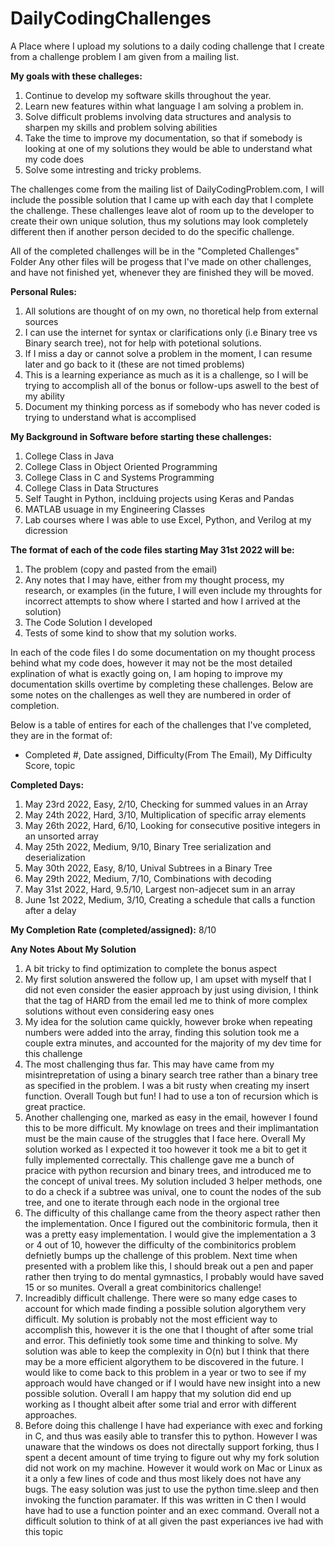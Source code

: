 # DailyCodingChallenges
A Place where I upload my solutions to a daily coding challenge that I create from a challenge problem I am given from a mailing list.

**My goals with these challeges:**
1. Continue to develop my software skills throughout the year.
2. Learn new features within what language I am solving a problem in.
3. Solve difficult problems involving data structures and analysis to sharpen my skills and problem solving abilities
4. Take the time to improve my documentation, so that if somebody is looking at one of my solutions they would be able to understand what my code does
5. Solve some intresting and tricky problems.

The challenges come from the mailing list of DailyCodingProblem.com, I will include the possible solution that I came up with each day that I complete the challenge. These challenges leave alot of room up to the developer to create their own unique solution, thus my solutions may look completely different then if another person decided to do the specific challenge. 

All of the completed challenges will be in the "Completed Challenges" Folder Any other files will be progess that I've made on other challenges, and have not finished yet, whenever they are finished they will be moved.

**Personal Rules:**
1. All solutions are thought of on my own, no thoretical help from external sources
2. I can use the internet for syntax or clarifications only (i.e Binary tree vs Binary search tree), not for help with potetional solutions.
3. If I miss a day or cannot solve a problem in the moment, I can resume later and go back to it (these are not timed problems)
4. This is a learning experiance as much as it is a challenge, so I will be trying to accomplish all of the bonus or follow-ups aswell to the best of my ability
5. Document my thinking porcess as if somebody who has never coded is trying to understand what is accomplised

**My Background in Software before starting these challenges:**
1. College Class in Java
2. College Class in Object Oriented Programming
3. College Class in C and Systems Programming
4. College Class in Data Structures
5. Self Taught in Python, inclduing projects using Keras and Pandas 
6. MATLAB usuage in my Engineering Classes
7. Lab courses where I was able to use Excel, Python, and Verilog at my dicression

**The format of each of the code files starting May 31st 2022 will be:**
1. The problem (copy and pasted from the email)
2. Any notes that I may have, either from my thought process, my research, or examples (in the future, I will even include my throughts for incorrect attempts to show where I started and how I arrived at the solution)
3. The Code Solution I developed
4. Tests of some kind to show that my solution works. 

In each of the code files I do some documentation on my thought process behind what my code does, however it may not be the most detailed explination of what is exactly going on, I am hoping to improve my documentation skills overtime by completing these challenges. Below are some notes on the challenges as well they are numbered in order of completion.

Below is a table of entires for each of the challenges that I've completed, they are in the format of:
* Completed #, Date assigned, Difficulty(From The Email), My Difficulty Score, topic

**Completed Days:**
1. May 23rd 2022, Easy, 2/10, Checking for summed values in an Array
2. May 24th 2022, Hard, 3/10, Multiplication of specific array elements
3. May 26th 2022, Hard, 6/10, Looking for consecutive positive integers in an unsorted array
4. May 25th 2022, Medium, 9/10, Binary Tree serialization and deserialization
5. May 30th 2022, Easy, 8/10, Unival Subtrees in a Binary Tree
6. May 29th 2022, Medium, 7/10, Combinations with decoding
7. May 31st 2022, Hard, 9.5/10, Largest non-adjecet sum in an array
8. June 1st 2022, Medium, 3/10, Creating a schedule that calls a function after a delay

**My Completion Rate (completed/assigned):** 8/10

**Any Notes About My Solution**
1. A bit tricky to find optimization to complete the bonus aspect
2. My first solution answered the follow up, I am upset with myself that I did not even consider the easier approach by just using division, I think that the tag of HARD from the email led me to think of more complex solutions without even considering easy ones
3. My idea for the solution came quickly, however broke when repeating numbers were added into the array, finding this solution took me a couple extra minutes, and accounted for the majority of my dev time for this challenge
4. The most challenging thus far. This may have came from my misintrepretation of using a binary search tree rather than 
    a binary tree as specified in the problem. I was a bit rusty when creating my insert function. Overall Tough but fun! I had to use a ton of recursion which is great practice.
5. Another challenging one, marked as easy in the email, however I found this to be more difficult. My knowlage on trees and their implimantation must be   the main cause of the struggles that I face here. Overall My solution worked as I expected it too however it took me a bit to get it fully implemented correctally. This challenge gave me a bunch of pracice with python recursion and binary trees, and introduced me to the concept of unival trees. My solution included 3 helper methods, one to do a check if a subtree was unival, one to count the nodes of the sub tree, and one to iterate through each node in the orgional tree
6. The difficulty of this challange came from the theory aspect rather then the implementation. Once I figured out the combinitoric formula, then it was a pretty easy implementation. I would give the implementation a 3 or 4 out of 10, however the difficulty of the combinitorics problem defnietly bumps up the challenge of this problem. Next time when presented with a problem like this, I should break out a pen and paper rather then trying to do mental gymnastics, I probably would have saved 15 or so munites. Overall a great combinitorics challenge!
7. Increadibly difficult challenge. There were so many edge cases to account for which made finding a possible solution algorythem very difficult. My solution is probably not the most efficient way to accomplish this, however it is the one that I thought of after some trial and error. This definietly took some time and thinking to solve. My solution was able to keep the complexity in O(n) but I think that there may be a more efficient algorythem to be discovered in the future. I would like to come back to this problem in a year or two to see if my approach would have changed or if I would have new insight into a new possible solution. Overall I am happy that my solution did end up working as I thought albeit after some trial and error with different approaches.
8. Before doing this challenge I have had experiance with exec and forking in C, and thus was easily able to transfer this to python. However I was unaware that the windows os does not directally support forking, thus I spent a decent amount of time trying to figure out why my fork solution did not work on my machine. However it would work on Mac or Linux as it a only a few lines of code and thus most likely does not have any bugs. The easy solution was just to use the python time.sleep and then invoking the function paramater. If this was written in C then I would have had to use a function pointer and an exec command. Overall not a difficult solution to think of at all given the past experiances ive had with this topic
